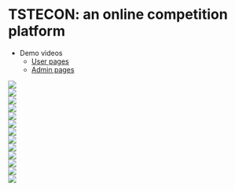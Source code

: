 # TSTECON: an online competition platform

- Demo videos
  - [User pages](https://www.youtube.com/watch?v=s1zLa779OkY)
  - [Admin pages](https://www.youtube.com/watch?v=zTJr_UNJNjs)

<img src="이미지/readme-img/3조 발표_page-0001.jpg">

<br/>
<img src="이미지/readme-img/3조 발표_page-0002.jpg">

<br/>
<img src="이미지/readme-img/3조 발표_page-0003.jpg">

<br/>
<img src="이미지/readme-img/3조 발표_page-0004.jpg">

<br/>
<img src="이미지/readme-img/3조 발표_page-0005.jpg">

<br/>
<img src="이미지/readme-img/3조 발표_page-0006.jpg">

<br/>
<img src="이미지/readme-img/3조 발표_page-0007.jpg">

<br/>
<img src="이미지/readme-img/3조 발표_page-0008.jpg">

<br/>
<img src="이미지/readme-img/3조 발표_page-0009.jpg">

<br/>
<img src="이미지/readme-img/3조 발표_page-0010.jpg">

<br/>
<img src="이미지/readme-img/3조 발표_page-0011.jpg">

<br/>
<img src="이미지/readme-img/3조 발표_page-0012.jpg">

<br/>
<img src="이미지/readme-img/3조 발표_page-0013.jpg">
